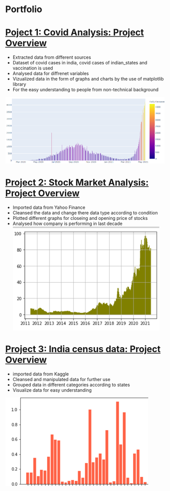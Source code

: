 # Portfolio

# [Poject 1: Covid Analysis: Project Overview](https://github.com/rishabh685/covid-analysis-M-)
- Extracted data from different sources
- Dataset of covid cases in india, covid cases of indian_states and vaccination is used 
- Analysed data for diffrenet variables
- Vizualized data in the form of graphs and charts by the use of matplotlib library
- For the easy understanding to people from non-technical background
 <p><img alt="" src="https://github.com/rishabh685/RISHABH-LOWANSHI/blob/main/IMAGES/Screenshot%20(52).png" /></p>


# [Project 2: Stock Market Analysis: Project Overview](https://github.com/rishabh685/stock-market-analysis)
- Imported data from Yahoo Finance
- Cleansed the data and change there data type according to condition
- Plotted different graphs for closeing and opening price of stocks
- Analysed how company is performing in last decade  
![](https://github.com/rishabh685/RISHABH-LOWANSHI/blob/main/IMAGES/Screenshot%20(55).png)


# [Project 3: India census data: Project Overview](https://github.com/rishabh685/india-census-analysis)
- imported data from Kaggle 
- Cleansed and manipulated data for further use
- Grouped data in different categories according to states
- Visualize data for easy understanding 


![](/IMAGES/Screenshot%20(56).png)
